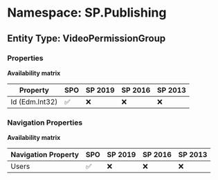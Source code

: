 # Namespace: SP.Publishing

## Entity Type: VideoPermissionGroup

### Properties

**Availability matrix**

Property | SPO | SP 2019 | SP 2016 | SP 2013
----------|-----|---------|---------|--------
Id (Edm.Int32) | ✅ | ❌ | ❌ | ❌

### Navigation Properties

**Availability matrix**

Navigation Property | SPO | SP 2019 | SP 2016 | SP 2013
----------|-----|---------|---------|--------
Users | ✅ | ❌ | ❌ | ❌
